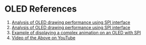 # OLED References

1. [Analysis of OLED drawing performance using SPI interface](http://merkles.com/MediaWiki/index.php?title=SSD1306_128x64_I2C_OLED_Display)
2. [Analysis of OLED drawing performance using SPI interface](http://merkles.com/MediaWiki/index.php?title=SSD1306_128x64_SPI_OLED_Display)
3. [Example of displaying a complex animation on an OLED with SPI](https://github.com/KonradStuewe/BadApple-ESP8266)
4. [Video of the Above on YouTube](https://www.youtube.com/watch?v=7ZWeEIJo95U)